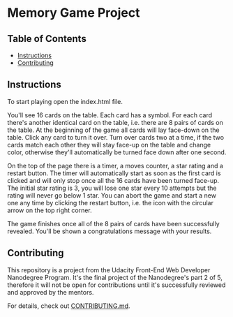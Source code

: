 # Memory Game Project

## Table of Contents

* [Instructions](#instructions)
* [Contributing](#contributing)

## Instructions

To start playing open the index.html file.

You'll see 16 cards on the table. Each card has a symbol. For each card there's another identical card on the table, i.e. there are 8 pairs of cards on the table. At the beginning of the game all cards will lay face-down on the table. Click any card to turn it over. Turn over cards two at a time, if the two cards match each other they will stay face-up on the table and change color, otherwise they'll automatically be turned face down after one second.

On the top of the page there is a timer, a moves counter, a star rating and a restart button. The timer will automatically start as soon as the first card is clicked and will only stop once all the 16 cards have been turned face-up. The initial star rating is 3, you will lose one star every 10 attempts but the rating will never go below 1 star. You can abort the game and start a new one any time by clicking the restart button, i.e. the icon with the circular arrow on the top right corner.

The game finishes once all of the 8 pairs of cards have been successfully revealed. You'll be shown a congratulations message with your results.

## Contributing

This repository is a project from the Udacity Front-End Web Developer Nanodegree Program. It's the final project of the Nanodegree's part 2 of 5, therefore it will not be open for contributions until it's successfully reviewed and approved by the mentors.

For details, check out [CONTRIBUTING.md](CONTRIBUTING.md).

